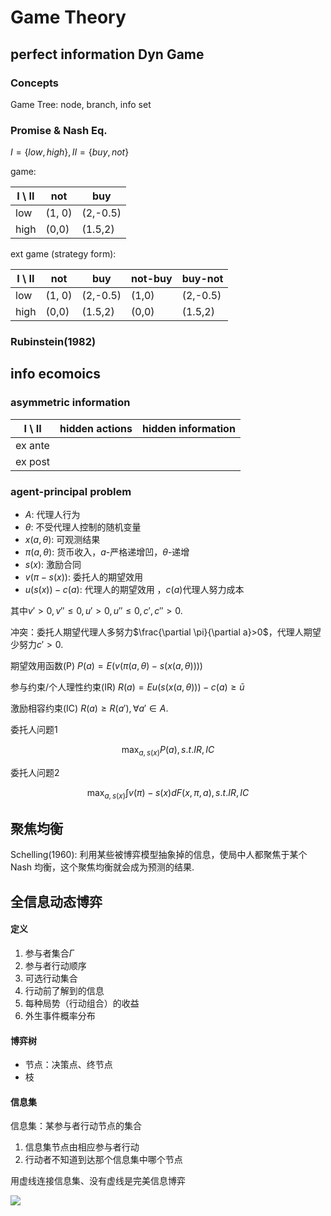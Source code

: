 # Game Theory


## perfect information Dyn Game

### Concepts

Game Tree: node, branch, info set

### Promise & Nash Eq.

$I=\{low, high\}, II=\{buy, not\}$

game:

I \ II | not | buy
--------- | --------- | ------
low | (1, 0) | (2,-0.5)
high | (0,0) | (1.5,2)

ext game (strategy form):

I \ II | not | buy | not-buy | buy-not
--------- | --------- | ------ | ------ | -----
low | (1, 0) | (2,-0.5) |(1,0) | (2,-0.5)
high | (0,0) | (1.5,2) | (0,0) | (1.5,2)



### Rubinstein(1982)





## info ecomoics

### asymmetric information

| I \ II  | hidden actions | hidden information |
| ------- | -------------- | ------------------ |
| ex ante |                |                    |
| ex post |                |                    |

### agent-principal  problem

* $A$: 代理人行为
* $\theta$: 不受代理人控制的随机变量
* $x(a,\theta)$: 可观测结果
* $\pi(a,\theta)$: 货币收入，$a$-严格递增凹，$\theta$-递增
* $s(x)$: 激励合同
* $v(\pi-s(x))$: 委托人的期望效用
* $u(s(x))-c(a)$: 代理人的期望效用 ，$c(a)$代理人努力成本

其中$v'>0,v''\leq 0,u'>0,u''\leq 0, c',c''>0$.

冲突：委托人期望代理人多努力$\frac{\partial \pi}{\partial a}>0$，代理人期望少努力$c'>0$.



期望效用函数(P) $P(a)=E(v(\pi(a,\theta)-s(x(a,\theta))))$

参与约束/个人理性约束(IR) $R(a)=Eu(s(x(a,\theta)))-c(a)\geq \bar{u}$

激励相容约束(IC) $R(a)\geq R(a'),\forall a'\in A$.

委托人问题1

$$\max_{a,s(x)}P(a), s.t. IR, IC$$

委托人问题2

$$\max_{a,s(x)}\int v(\pi)-s(x)d F(x,\pi,a), s.t. IR, IC$$



## 聚焦均衡

Schelling(1960): 利用某些被博弈模型抽象掉的信息，使局中人都聚焦于某个 Nash 均衡，这个聚焦均衡就会成为预测的结果.





## 全信息动态博弈

#### 定义

1. 参与者集合$\Gamma$
2. 参与者行动顺序
3. 可选行动集合
4. 行动前了解到的信息
5. 每种局势（行动组合）的收益
6. 外生事件概率分布



#### 博弈树

* 节点：决策点、终节点
* 枝

#### 信息集

信息集：某参与者行动节点的集合

1. 信息集节点由相应参与者行动
2. 行动者不知道到达那个信息集中哪个节点

用虚线连接信息集、没有虚线是完美信息博弈



![](tree.jpg)